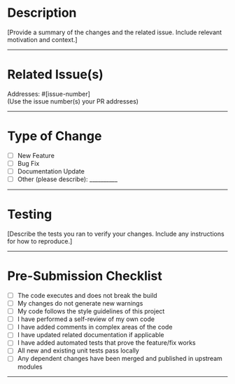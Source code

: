 # Description

[Provide a summary of the changes and the related issue. Include relevant motivation and context.]

---

# Related Issue(s)

Addresses: #[issue-number]  
(Use the issue number(s) your PR addresses)

---

# Type of Change

- [ ] New Feature  
- [ ] Bug Fix  
- [ ] Documentation Update  
- [ ] Other (please describe): __________

---

# Testing

[Describe the tests you ran to verify your changes. Include any instructions for how to reproduce.]

---

# Pre-Submission Checklist

- [ ] The code executes and does not break the build  
- [ ] My changes do not generate new warnings  
- [ ] My code follows the style guidelines of this project  
- [ ] I have performed a self-review of my own code  
- [ ] I have added comments in complex areas of the code  
- [ ] I have updated related documentation if applicable  
- [ ] I have added automated tests that prove the feature/fix works  
- [ ] All new and existing unit tests pass locally  
- [ ] Any dependent changes have been merged and published in upstream modules

---

